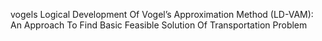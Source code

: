 vogels
Logical Development Of Vogel’s Approximation
Method (LD-VAM): An Approach To Find Basic
Feasible Solution Of Transportation Problem